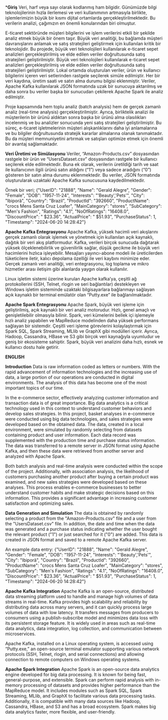 *****Giriş****
Veri, harf veya sayı olarak kodlanmış ham bilgidir. Günümüzde bilgi teknolojilerinin hızla ilerlemesi ve veri kullanımının artmasıyla birlikte, işlemlerimizin büyük bir kısmı dijital ortamlarda gerçekleştirilmektedir. Bu verilerin analizi, çağımızın en önemli konularından biri olmuştur.

E-ticaret sektöründe müşteri bilgilerini ve işlem verilerini etkili bir şekilde analiz etmek büyük bir önem taşır. Büyük veri analitiği, bu bağlamda müşteri davranışlarını anlamak ve satış stratejileri geliştirmek için kullanılan kritik bir teknolojidir. Bu projede, büyük veri teknolojileri kullanılarak e-ticaret sepet analizleri gerçekleştirilmiş ve elde edilen veriler doğrultusunda satış stratejileri geliştirilmiştir.
Büyük veri teknolojileri kullanılarak e-ticaret sepet analizleri gerçekleştirilmiş ve elde edilen veriler doğrultusunda satış stratejileri geliştirilmiştir. Lokal ortamda oluşturulan veriler, ürün ve kullanıcı bilgilerini içeren veri setlerinden rastgele seçilerek simüle edilmiştir. Her bir veri kaydına, üretim saati ve satın alma durumu bilgisi eklenmiştir. Veriler, Apache Kafka kullanılarak JSON formatında uzak bir sunucuya aktarılmış ve daha sonra bu veriler başka bir sunucudan çekilerek Apache Spark ile analiz edilmiştir.

Proje kapsamında hem toplu analiz (batch analysis) hem de gerçek zamanlı analiz (real-time analysis) gerçekleştirilmiştir. Ayrıca, birliktelik analizi ile müşterilerin bir ürünü aldıktan sonra başka bir ürünü alma olasılıkları incelenmiş ve bu analizler sonucunda yeni satış stratejileri geliştirilmiştir. Bu süreç, e-ticaret işletmelerinin müşteri alışkanlıklarını daha iyi anlamalarına ve bu bilgiler doğrultusunda stratejik kararlar almalarına olanak tanımaktadır. Bu da müşteri memnuniyetini artırmak ve satışları optimize etmek için önemli bir avantaj sağlamaktadır.


****Veri Üretimi ve Simülasyonu****
Veriler, “Amazon-Products.csv” dosyasından rastgele bir ürün ve “UsersDataset.csv” dosyasından rastgele bir kullanıcı seçilerek elde edilmektedir. Buna ek olarak, verilerin üretildiği tarih ve saat ile kullanıcının ilgili ürünü satın aldığını (“1”) veya sadece aradığını (“0”) gösteren bir satın alma durumu eklenmektedir. Bu veriler, JSON formatında oluşturularak uzaktaki Apache Kafka sunucusuna kaydedilmektedir.

Örnek bir veri;
{"UserID": "21888",
"Name": "Gerald Alegre",
"Gender": "Female",
"DOB": "1957-11-24",
"Interests": "'Beauty','Pets'",
"City": "Ibiporã",
"Country": "Brazil",
"ProductId": "392660",
"ProductName": "crocs Mens Santa Cruz Loafer",
"MainCategory": "stores",
"SubCategory": "Men's Fashion",
"Ratings": "4.1",
"NoOfRatings": "16408.0",
"DiscountPrice": " $23.36",
"ActualPrice": " $51.93",
"PurchaseStatus": 1,
"Timestamp": "2024-06-20 14:28:42"}


**Apache Kafka Entegrasyonu**
Apache Kafka, yüksek hacimli veri akışlarını gerçek zamanlı olarak işlemek ve yönetmek için kullanılan açık kaynaklı, dağıtık bir veri akış platformudur. Kafka, verileri birçok sunucuda dağıtarak yüksek ölçeklenebilirlik ve güvenilirlik sağlar, düşük gecikme ile büyük veri hacimlerini hızlıca işleyebilir. Mesajları yayıncı-abone modeli ile üreticilerden tüketicilere iletir, kalıcı depolama özelliği ile veri kaybını minimize eder. Gerçek zamanlı veri analitiği, veri entegrasyonu, log toplama ve mikro hizmetler arası iletişim gibi alanlarda yaygın olarak kullanılır.

Linux işletim sistemi üzerine kurulan Apache kafka’ya, çeşitli ağ protokollerini (SSH, Telnet, rlogin ve seri bağlantılar) destekleyen ve Windows işletim sisteminde uzaktaki bilgisayarlara bağlanmayı sağlayan açık kaynaklı bir terminal emülatör olan “Putty.exe” ile bağlanılmaktadır.


**Apache Spark Entegrasyonu**
Apache Spark, büyük veri işleme için geliştirilmiş, açık kaynaklı bir veri analiz motorudur. Hızlı, genel amaçlı ve genişletilebilir olmasıyla bilinir. Spark, veri kümelerini bellek içi işlemeyle hızlı analiz yapabilen ve MapReduce modelinden daha yüksek performans sağlayan bir sistemdir. Çeşitli veri işleme görevlerini kolaylaştırmak için Spark SQL, Spark Streaming, MLlib ve GraphX gibi modülleri içerir. Ayrıca, Hadoop, Cassandra, HBase ve S3 gibi birçok veri kaynağıyla uyumludur ve geniş bir ekosisteme sahiptir. Spark, büyük veri analizini daha hızlı, esnek ve kullanıcı dostu hale getirir.


************************ENGLISH************************

**Introduction**
Data is raw information coded as letters or numbers. With the rapid advancement of information technologies and the increasing use of data, a large portion of our operations are conducted in digital environments. The analysis of this data has become one of the most important topics of our time.

In the e-commerce sector, effectively analyzing customer information and transaction data is of great importance. Big data analytics is a critical technology used in this context to understand customer behaviors and develop sales strategies. In this project, basket analyses in e-commerce were conducted using big data technologies, and sales strategies were developed based on the obtained data. The data, created in a local environment, were simulated by randomly selecting from datasets containing product and user information. Each data record was supplemented with the production time and purchase status information. The data was transferred to a remote server in JSON format using Apache Kafka, and then these data were retrieved from another server and analyzed with Apache Spark.

Both batch analysis and real-time analysis were conducted within the scope of the project. Additionally, with association analysis, the likelihood of customers purchasing another product after buying a certain product was examined, and new sales strategies were developed based on these analyses. This process enables e-commerce businesses to better understand customer habits and make strategic decisions based on this information. This provides a significant advantage in increasing customer satisfaction and optimizing sales.

**Data Generation and Simulation**
The data is obtained by randomly selecting a product from the "Amazon-Products.csv" file and a user from the "UsersDataset.csv" file. In addition, the date and time when the data was generated and a purchase status indicating whether the user bought the relevant product ("1") or just searched for it ("0") are added. This data is created in JSON format and saved to a remote Apache Kafka server.

An example data entry:
{"UserID": "21888",
"Name": "Gerald Alegre",
"Gender": "Female",
"DOB": "1957-11-24",
"Interests": "'Beauty','Pets'",
"City": "Ibiporã",
"Country": "Brazil",
"ProductId": "392660",
"ProductName": "crocs Mens Santa Cruz Loafer",
"MainCategory": "stores",
"SubCategory": "Men's Fashion",
"Ratings": "4.1",
"NoOfRatings": "16408.0",
"DiscountPrice": " $23.36",
"ActualPrice": " $51.93",
"PurchaseStatus": 1,
"Timestamp": "2024-06-20 14:28:42"}

**Apache Kafka Integration**
Apache Kafka is an open-source, distributed data streaming platform used to handle and manage high volumes of data streams in real-time. Kafka provides high scalability and reliability by distributing data across many servers, and it can quickly process large volumes of data with low latency. It transfers messages from producers to consumers using a publish-subscribe model and minimizes data loss with its persistent storage feature. It is widely used in areas such as real-time data analytics, data integration, log collection, and communication between microservices.

Apache Kafka, installed on a Linux operating system, is accessed using “Putty.exe,” an open-source terminal emulator supporting various network protocols (SSH, Telnet, rlogin, and serial connections) and allowing connection to remote computers on Windows operating systems.

**Apache Spark Integration**
Apache Spark is an open-source data analytics engine developed for big data processing. It is known for being fast, general-purpose, and extensible. Spark can perform rapid analysis with in-memory processing of datasets and provides higher performance than the MapReduce model. It includes modules such as Spark SQL, Spark Streaming, MLlib, and GraphX to facilitate various data processing tasks. Additionally, it is compatible with many data sources like Hadoop, Cassandra, HBase, and S3 and has a broad ecosystem. Spark makes big data analytics faster, more flexible, and user-friendly.
